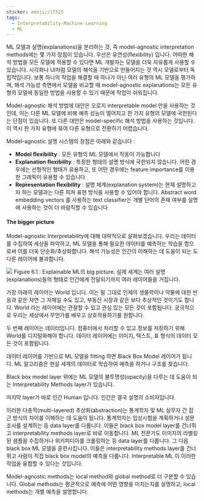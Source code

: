 ```yaml
---
sticker: emoji//1f525
tags:
  - Interpretability-Machine-Learning
  - ML
---
```

ML 모델과 설명(explanations)을 분리하는 것, 즉 model-agnostic interpretation methods에는 몇 가지 장점이 있습니다. 우선은 유연성(flexibility) 입니다. 어떠한 해석 방법을 모든 모델에 적용할 수 있다면 ML 개발자는 모델을 더욱 자유롭게 사용할 수 있습니다. 시각화나 UI처럼 모델의 해석을 기반으로 만들어지는 것 역시 모델로부터 독립적입니다. 보통 하나의 작업을 해결할 때 하나가 아닌 여러 유형의 ML 모델을 평가하며, 해석 가능성 측면에서 모델을 비교할 때 model-agnostic explanations는 모든 유형의 모델에 동일한 방법을 사용할 수 있기 때문에 작업이 쉬워집니다. 

Model-agnostic 해석 방법에 대안은 오로지 interpretable model 만을 사용하는 것인데, 이는 다른 ML 모델에 비해 예측 성능이 떨어지고 한 가지 유형의 모델에 국한된다는 단점이 있습니다. 또 다른 대안은 model-specific 해석 방법을 사용하는 것입니다. 이 역시 한 가지 유형에 묶여 다른 유형으로 전환하기 어렵습니다. 

Model-agnostic 설명 시스템의 장점은 아래와 같습니다 : 

- **Model flexibility** : 모든 유형의 ML 모델에서 작동이 가능합니다
- **Explanation flexibility** : 특정한 형태의 설명 방식에 국한되지 않습니다. 어떤 경우에는 선형적인 형태가 유용하고, 또 어떤 경우에는 feature importance를 이용한 그래픽이 유용할 수 있습니다
- **Representation flexibility** : 설명 체계(explanation system)는 현재 설명하고자 하는 모델과는 다른 피쳐 표현 방식을 사용할 수 있어야 합니다. Abstract word embedding vectors 를 사용하는 text classifier는 개별 단어의 존재 여부를 설명에 사용하는 것이 더 바람직할 수 있습니다

#### The bigger picture

Model-agnostic Interpretability에 대해 대략적으로 살펴보겠습니다. 우리는 데이터를 수집하여 세상을 파악하고, ML 모델을 통해 필요한 데이터를 예측하는 학습을 함으로써 이를 더욱 단순화/추상화합니다. 해석 가능성은 인간이 이해하는 데 도움이 되는 도 다른 레이어에 불과합니다. 

![](Pasted%20image%2020240101195204.png) Figure 6.1 : Explainable ML의 big picture. 실제 세계는 여러 설명(explanations)들의 형태로 인간에게 전달되기까지 여러 레이어들을 거칩니다.

가장 아래의 레이어는 World 입니다. 이는 말 그대로 인체의 생물학이나 약물에 대한 반응과 같은 자연 그 자체일 수도 있고, 부동산 시장과 같은 보다 추상적인 것이기도 합니다. World 라는 레이어에는 관찰할 수 있고 관심 있는 모든 것이 포함됩니다. 궁극적으로 우리는 세상에서 무언가를 배우고 상호작용하기를 원합니다. 

두 번째 레이어는 데이터입니다. 컴퓨터에서 처리할 수 있고 정보를 저장하기 위해 World를 디지털화해야 합니다. 데이터 레이어에는 이미지, 텍스트, 표 형식의 데이터 모든 것이 포함됩니다. 

데이터 레이어를 기반으로 ML 모델을 fitting 하면 Black Box Model 레이어가 됩니다. ML 알고리즘은 현실 세계의 데이터로 학습하여 예측을 하거나 구조를 찾습니다. 

Black box model layer 위에는 ML 모델의 불투명성(opacity)을 다루는 데 도움이 되는 Interpretability Methods layer가 있습니다. 

마지막 layer가 바로 인간 Human 입니다. 인간은 결국 설명의 소비자입니다. 

이러한 다층적(multi-layered) 추상화(abstraction)는 통계학자 및 ML 실무자 간 접근 방식의 차이를 이해하는 데 도움이 됩니다. 통계학자는 임상시험을 계획하거나 설문조사를 설계하는 등 data layer를 다룹니다. 이들은 black box model layer를 건너뛰고 interpretability methods layer로 바로 이동합니다. ML 전문가도 이미지의 라벨링된 샘플을 수집하거나 위키피디아를 크롤링하는 등 data layer를 다룹니다. 그 다음 black box ML 모델을 훈련시킵니다. 이들은 interpretability methods layer를 건너뛰고 사람이 직접 black box model의 예측을 다룹니다. Interpretable ML 이 이러한 작업을 융합할 수 있다는 것입니다. 

Model-agnostic methods는 local method와 global method로 더 구분할 수 있습니다. Global methods는 평균적으로 예측에 어떤 영향을 미치는지를 설명하고, local methods는 개별 예측을 설명합니다. 

